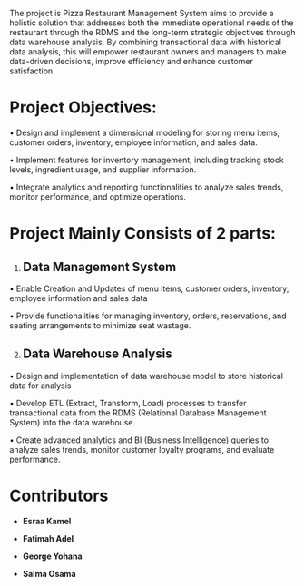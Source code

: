 The project is Pizza Restaurant Management System aims to  provide a holistic solution that addresses both the immediate operational needs of the restaurant through the RDMS  and the long-term strategic objectives through data warehouse analysis. By combining transactional data with historical data analysis, this will empower restaurant owners and managers to make data-driven decisions, improve efficiency and enhance customer satisfaction
# **Project Objectives**:
•	Design and implement a dimensional modeling for storing menu items, customer
orders, inventory, employee information, and sales data.

•	Implement features for inventory management, including tracking stock levels,
ingredient usage, and supplier information.

•	Integrate analytics and reporting functionalities to analyze sales trends, monitor
performance, and optimize operations.

# Project Mainly Consists of 2 parts:
1.	## **Data Management System** 
•	Enable Creation and Updates of menu items, customer orders, inventory, employee information and sales data 

•	Provide functionalities for managing inventory, orders, reservations, and seating arrangements to minimize seat wastage.

2.	## **Data Warehouse Analysis** 
•	Design and implementation of data warehouse model to store historical data for analysis 

•	Develop ETL (Extract, Transform, Load) processes to transfer transactional data from the RDMS (Relational Database Management System) into the data warehouse.

•	Create advanced analytics and BI (Business Intelligence) queries to analyze sales trends, monitor customer loyalty programs, and evaluate performance.

# **Contributors**
- **Esraa Kamel**
  
- **Fatimah Adel**

- **George Yohana**

- **Salma Osama**
